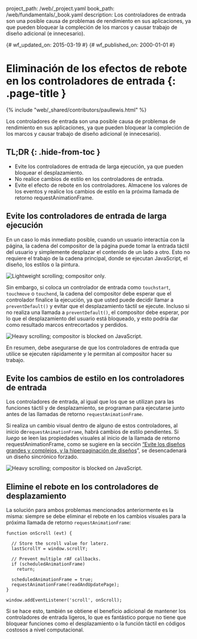 project_path: /web/_project.yaml
book_path: /web/fundamentals/_book.yaml
description: Los controladores de entrada son una posible causa de problemas de rendimiento en sus aplicaciones, ya que pueden bloquear la compleción de los marcos y causar trabajo de diseño adicional (e innecesario).

{# wf_updated_on: 2015-03-19 #}
{# wf_published_on: 2000-01-01 #}

# Eliminación de los efectos de rebote en los controladores de entrada {: .page-title }

{% include "web/_shared/contributors/paullewis.html" %}


Los controladores de entrada son una posible causa de problemas de rendimiento en sus aplicaciones, ya que pueden bloquear la compleción de los marcos y causar trabajo de diseño adicional (e innecesario).

## TL;DR {: .hide-from-toc }
- Evite los controladores de entrada de larga ejecución, ya que pueden bloquear el desplazamiento.
- No realice cambios de estilo en los controladores de entrada.
- Evite el efecto de rebote en los controladores. Almacene los valores de los eventos y realice los cambios de estilo en la próxima llamada de retorno requestAnimationFrame.


## Evite los controladores de entrada de larga ejecución

En un caso lo más inmediato posible, cuando un usuario interactúa con la página, la cadena del compositor de la página puede tomar la entrada táctil del usuario y simplemente desplazar el contenido de un lado a otro. Esto no requiere el trabajo de la cadena principal, donde se ejecutan JavaScript, el diseño, los estilos o la pintura.

<img src="images/debounce-your-input-handlers/compositor-scroll.jpg" class="center" alt="Lightweight scrolling; compositor only.">

Sin embargo, si coloca un controlador de entrada como `touchstart`, `touchmove` o `touchend`, la cadena del compositor debe esperar que el controlador finalice la ejecución, ya que usted puede decidir llamar a `preventDefault()` y evitar que el desplazamiento táctil se ejecute. Incluso si no realiza una llamada a `preventDefault()`, el compositor debe esperar, por lo que el desplazamiento del usuario está bloqueado, y esto podría dar como resultado marcos entrecortados y perdidos.

<img src="images/debounce-your-input-handlers/ontouchmove.jpg" class="center" alt="Heavy scrolling; compositor is blocked on JavaScript.">

En resumen, debe asegurarse de que los controladores de entrada que utilice se ejecuten rápidamente y le permitan al compositor hacer su trabajo.

## Evite los cambios de estilo en los controladores de entrada

Los controladores de entrada, al igual que los que se utilizan para las funciones táctil y de desplazamiento, se programan para ejecutarse junto antes de las llamadas de retorno `requestAnimationFrame`.

Si realiza un cambio visual dentro de alguno de estos controladores, al inicio de`requestAnimationFrame`, habrá cambios de estilo pendientes. Si _luego_ se leen las propiedades visuales al inicio de la llamada de retorno requestAnimationFrame, como se sugiere en la sección [“Evite los diseños grandes y complejos, y la hiperpaginación de diseños](void-large-complex-layouts-and-layout-thrashing)”, se desencadenará un diseño sincrónico forzado.

<img src="images/debounce-your-input-handlers/frame-with-input.jpg" class="center" alt="Heavy scrolling; compositor is blocked on JavaScript.">

## Elimine el rebote en los controladores de desplazamiento

La solución para ambos problemas mencionados anteriormente es la misma: siempre se debe eliminar el rebote en los cambios visuales para la próxima llamada de retorno `requestAnimationFrame`:


    function onScroll (evt) {
    
      // Store the scroll value for laterz.
      lastScrollY = window.scrollY;
    
      // Prevent multiple rAF callbacks.
      if (scheduledAnimationFrame)
        return;
    
      scheduledAnimationFrame = true;
      requestAnimationFrame(readAndUpdatePage);
    }
    
    window.addEventListener('scroll', onScroll);
    

Si se hace esto, también se obtiene el beneficio adicional de mantener los controladores de entrada ligeros, lo que es fantástico porque no tiene que bloquear funciones como el desplazamiento o la función táctil en códigos costosos a nivel computacional.


